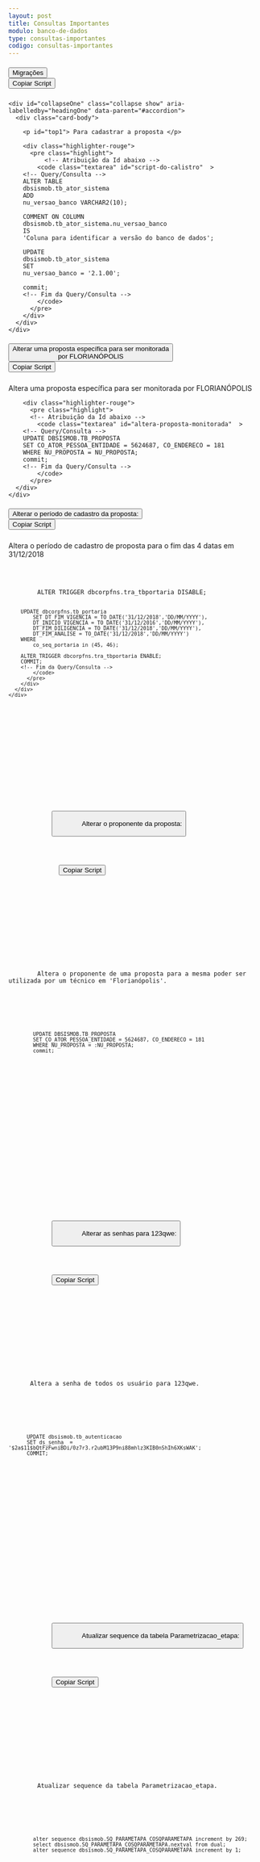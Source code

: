 ```yaml
---
layout: post
title: Consultas Importantes
modulo: banco-de-dados
type: consultas-importantes
codigo: consultas-importantes
---
```

<div id="accordion">
  <div class="card">
    <div class="card-header" id="headingOne">
      <h5 class="mb-0">
        <div class="row">
          <div class="col-md-8">
            <button class="btn btn-link" data-toggle="collapse" data-target="#collapseOne" aria-expanded="true" aria-controls="collapseOne">
              Migrações
            </button>
          </div>
          <div class="col-md-2">
            <input id="myButton1" type="button" class="copiar btn"  onclick="copiar('script-do-calistro', 'myButton1')" data-container="body" data-toggle="popover" data-placement="bottom" data-content="" title="Aviso" value="Copiar Script">
          </div>
        </div>
      </h5>
    </div>

    <div id="collapseOne" class="collapse show" aria-labelledby="headingOne" data-parent="#accordion">
      <div class="card-body">

        <p id="top1"> Para cadastrar a proposta </p>

        <div class="highlighter-rouge">
          <pre class="highlight">
              <!-- Atribuição da Id abaixo -->
            <code class="textarea" id="script-do-calistro"  >
        <!-- Query/Consulta -->
        ALTER TABLE
        dbsismob.tb_ator_sistema
        ADD
        nu_versao_banco VARCHAR2(10);

        COMMENT ON COLUMN
        dbsismob.tb_ator_sistema.nu_versao_banco
        IS
        'Coluna para identificar a versão do banco de dados';

        UPDATE
        dbsismob.tb_ator_sistema
        SET
        nu_versao_banco = '2.1.00';

        commit;
        <!-- Fim da Query/Consulta -->
            </code>
          </pre>
        </div>
      </div>
    </div>
  </div>
  <div class="card">
    <div class="card-header" id="headingTwo">
      <h5 class="mb-0">
        <div class="row">
          <div class="col-md-8">
            <button class="btn btn-link" data-toggle="collapse" data-target="#collapseTwo" aria-expanded="true" aria-controls="collapseTwo">
              Alterar uma proposta específica para ser monitorada<br> por FLORIANÓPOLIS
            </button>
          </div>
          <div class="col-md-2">
            <input id="myButton2" type="button" class="copiar btn"  onclick="copiar('altera-proposta-monitorada', 'myButton2')" data-container="body" data-toggle="popover" data-placement="bottom" data-content="" title="Aviso" value="Copiar Script">
          </div>
        </div>
      </h5>
    </div>
    <div id="collapseTwo" class="collapse" aria-labelledby="headingTwo" data-parent="#accordion">
      <div class="card-body">
        Altera uma proposta específica para ser monitorada por FLORIANÓPOLIS

        <div class="highlighter-rouge">
          <pre class="highlight">
          <!-- Atribuição da Id abaixo -->
            <code class="textarea" id="altera-proposta-monitorada"  >
        <!-- Query/Consulta -->
        UPDATE DBSISMOB.TB_PROPOSTA
        SET CO_ATOR_PESSOA_ENTIDADE = 5624687, CO_ENDERECO = 181
        WHERE NU_PROPOSTA = NU_PROPOSTA;
        commit;
        <!-- Fim da Query/Consulta -->
            </code>
          </pre>
      </div>
    </div>
  </div>
  <div class="card">
    <div class="card-header" id="headingThree">
      <h5 class="mb-0">
        <div class="row">
          <div class="col-md-8">
            <button class="btn btn-link" data-toggle="collapse" data-target="#collapseThree" aria-expanded="true" aria-controls="collapseThree">
            Alterar o período de cadastro da proposta:
            </button>
          </div>
          <div class="col-md-2">
              <input id="myButton3" type="button" class="copiar btn"  onclick="copiar('altera-periodo-proposta', 'myButton3')" data-container="body" data-toggle="popover" data-placement="bottom" data-content="" title="Aviso" value="Copiar Script">
          </div>
        </div>
      </h5>
    </div>
    <div id="collapseThree" class="collapse" aria-labelledby="headingThree" data-parent="#accordion">
      <div class="card-body">
        Altera o período de cadastro de proposta para o fim das 4 datas em 31/12/2018
        <div class="highlighter-rouge">
          <pre class="highlight">
          <!-- Atribuição da Id abaixo -->
            <code class="textarea" id="altera-periodo-proposta"  >
        <!-- Query/Consulta -->
        ALTER TRIGGER dbcorpfns.tra_tbportaria DISABLE;

        UPDATE dbcorpfns.tb_portaria
            SET DT_FIM_VIGENCIA = TO_DATE('31/12/2018','DD/MM/YYYY'),
            DT_INICIO_VIGENCIA = TO_DATE('31/12/2016','DD/MM/YYYY'),
            DT_FIM_DILIGENCIA = TO_DATE('31/12/2018','DD/MM/YYYY'),
            DT_FIM_ANALISE = TO_DATE('31/12/2018','DD/MM/YYYY')
        WHERE
            co_seq_portaria in (45, 46);

        ALTER TRIGGER dbcorpfns.tra_tbportaria ENABLE;
        COMMIT;
        <!-- Fim da Query/Consulta -->
            </code>
          </pre>
        </div>
      </div>
    </div>
  </div>
  <div class="card">
    <div class="card-header" id="headingFour">
      <h5 class="mb-0">
        <div class="row">
          <div class="col-md-8">
            <button class="btn btn-link" data-toggle="collapse" data-target="#collapseFour" aria-expanded="true" aria-controls="collapseFour">
              Alterar o proponente da proposta:
            </button>
          </div>
          <div class="col-md-2">
              <input id="myButton4" type="button" class="copiar btn"  onclick="copiar('altera-proponente', 'myButton4')" data-container="body" data-toggle="popover" data-placement="bottom" data-content="" title="Aviso" value="Copiar Script">
          </div>
        </div>
      </h5>
    </div>
    <div id="collapseFour" class="collapse" aria-labelledby="headingFour" data-parent="#accordion">
      <div class="card-body">
        Altera o proponente de uma proposta para a mesma poder ser utilizada por um técnico em 'Florianópolis'.
        <div class="highlighter-rouge">
          <pre class="highlight">
          <!-- Atribuição da Id abaixo -->
            <code class="textarea" id="altera-proponente"  >
        <!-- Query/Consulta -->
        UPDATE DBSISMOB.TB_PROPOSTA
        SET CO_ATOR_PESSOA_ENTIDADE = 5624687, CO_ENDERECO = 181
        WHERE NU_PROPOSTA = :NU_PROPOSTA;
        commit;
        <!-- Fim da Query/Consulta -->
            </code>
          </pre>
        </div>
      </div>
    </div>
  </div>
  <div class="card">
    <div class="card-header" id="headingFive">
      <h5 class="mb-0">
        <div class="row">
          <div class="col-md-8">
            <button class="btn btn-link" data-toggle="collapse" data-target="#collapseFive" aria-expanded="true" aria-controls="collapseFive">
              Alterar as senhas para 123qwe:
            </button>
          </div>
          <div class="col-md-2">
            <input id="myButton5" type="button" class="copiar btn"  onclick="copiar('altera-senhas', 'myButton5')" data-container="body" data-toggle="popover" data-placement="bottom" data-content="" title="Aviso" value="Copiar Script">
          </div>
        </div>
      </h5>
    </div>
    <div id="collapseFive" class="collapse" aria-labelledby="headingFive" data-parent="#accordion">
      <div class="card-body">
      Altera a senha de todos os usuário para 123qwe.
        <div class="highlighter-rouge">
          <pre class="highlight">
        <!-- Atribuição da Id abaixo -->
            <code class="textarea" id="altera-senhas"  >
      <!-- Query/Consulta -->
      UPDATE dbsismob.tb_autenticacao
      SET ds_senha  = '$2a$11$bQtFzFwniBDi/0z7r3.r2ubM13P9ni88mhlz3KIB0nShIh6XKsWAK';
      COMMIT;
      <!-- Fim da Query/Consulta -->
            </code>
          </pre>
        </div>
      </div>
    </div>
  </div>
  <div class="card">
    <div class="card-header" id="headingSix">
      <h5 class="mb-0">
        <div class="row">
          <div class="col-md-8">
            <button class="btn btn-link" data-toggle="collapse" data-target="#collapseSix" aria-expanded="true" aria-controls="collapseSix">
              Atualizar sequence da tabela Parametrizacao_etapa:
            </button>
          </div>
          <div class="col-md-2">
            <input id="myButton6" type="button" class="copiar btn"  onclick="copiar('altera-sequence', 'myButton6')" data-container="body" data-toggle="popover" data-placement="bottom" data-content="" title="Aviso" value="Copiar Script">
          </div>
        </div>
      </h5>
    </div>
    <div id="collapseSix" class="collapse" aria-labelledby="headingSix" data-parent="#accordion">
      <div class="card-body">
        Atualizar sequence da tabela Parametrizacao_etapa.
        <div class="highlighter-rouge">
          <pre class="highlight">
          <!-- Atribuição da Id abaixo -->
            <code class="textarea" id="altera-sequence"  >
        <!-- Query/Consulta -->
        alter sequence dbsismob.SQ_PARAMETAPA_COSQPARAMETAPA increment by 269;
        select dbsismob.SQ_PARAMETAPA_COSQPARAMETAPA.nextval from dual;
        alter sequence dbsismob.SQ_PARAMETAPA_COSQPARAMETAPA increment by 1;
        <!-- Fim da Query/Consulta -->
            </code>
          </pre>
        </div>
      </div>
    </div>
  </div>
  <div class="card">
    <div class="card-header" id="headingSeven">
      <h5 class="mb-0">
        <div class="row">
          <div class="col-md-8">
            <button class="btn btn-link" data-toggle="collapse" data-target="#collapseSeven" aria-expanded="true" aria-controls="collapseSeven">
              Buscar algum CNES para inserir na <br>etapa de funcionamento:
            </button>
          </div>
          <div class="col-md-2">
            <input id="myButton7" type="button" class="copiar btn"  onclick="copiar('busca-cnes', 'myButton7')" data-container="body" data-toggle="popover" data-placement="bottom" data-content="" title="Aviso" value="Copiar Script">
          </div>
        </div>
      </h5>
    </div>
    <div id="collapseSeven" class="collapse" aria-labelledby="headingSeven" data-parent="#accordion">
      <div class="card-body">
        Busca todos os CNES de um município específico, não levando em consideração o 'Tipo de Obra'.
        <div class="highlighter-rouge">
          <pre class="highlight">
          <!-- Atribuição da Id abaixo -->
            <code class="textarea"  id="busca-cnes"  >
        <!-- Query/Consulta -->
        select CO_CNES, NO_BAIRRO from DBCNESRJ.TB_ESTABELECIMENTO where CO_MUNICIPIO_GESTOR = Código do Município;
        <!-- Fim da Query/Consulta -->
            </code>
          </pre>
        </div>
      </div>
    </div>
  </div>
  <div class="card">
    <div class="card-header" id="headingEight">
      <h5 class="mb-0">
        <div class="row">
          <div class="col-md-8">
            <button class="btn btn-link" data-toggle="collapse" data-target="#collapseEight" aria-expanded="true" aria-controls="collapseEight">
              Buscar CNPJ de uma FMS/FES específica:
            </button>
          </div>
          <div class="col-md-2">
            <input id="myButton8" type="button" class="copiar btn"  onclick="copiar('busca-cnpj', 'myButton8')" data-container="body" data-toggle="popover" data-placement="bottom" data-content="" title="Aviso" value="Copiar Script">
          </div>
        </div>
      </h5>
    </div>
    <div id="collapseEight" class="collapse" aria-labelledby="headingEight" data-parent="#accordion">
      <div class="card-body">
        Busca o CNPJ de uma entidade através do nome do município/estado que a representa.

        <div class="highlighter-rouge">
          <pre class="highlight">
          <!-- Atribuição da Id abaixo -->
            <code class="textarea"  id="busca-cnpj"  >
        <!-- Query/Consulta -->
        SELECT NO_PADRONIZADO, NU_CNPJ
        FROM DBSISMOB.TB_ATOR_PESSOA_ENTIDADE
        WHERE NO_PADRONIZADO LIKE '%NOME_CIDADE_EM_CAPS%';
        <!-- Fim da Query/Consulta -->
            </code>
          </pre>
        </div>
      </div>
    </div>
  </div>
  <div class="card">
    <div class="card-header" id="headingNine">
      <h5 class="mb-0">
        <div class="row">
          <div class="col-md-8">
            <button class="btn btn-link" data-toggle="collapse" data-target="#collapseNine" aria-expanded="true" aria-controls="collapseNine">
              Buscar o IBGE de um município específico:
            </button>
          </div>
          <div class="col-md-2">
            <input id="myButton9" type="button" class="copiar btn"  onclick="copiar('busca-ibge', 'myButton9')" data-container="body" data-toggle="popover" data-placement="bottom" data-content="" title="Aviso" value="Copiar Script">
          </div>
        </div>
      </h5>
    </div>
    <div id="collapseNine" class="collapse" aria-labelledby="headingNine" data-parent="#accordion">
      <div class="card-body">
        Busca o código IBGE do município.

        <div class="highlighter-rouge">
          <pre class="highlight">
          <!-- Atribuição da Id abaixo -->
            <code class="textarea"    id="busca-ibge" >
        <!-- Query/Consulta -->
        SELECT CO_MUNICIPIO_IBGE FROM DBSISMOB.TB_ATOR_PESSOA_ENTIDADE
        WHERE NO_PADRONIZADO LIKE %NOME_CIDADE_EM_CAPS%';
        <!-- Fim da Query/Consulta -->
            </code>
          </pre>
        </div>
      </div>
    </div>
  </div>
  <div class="card">
    <div class="card-header" id="headingTen">
      <h5 class="mb-0">
        <div class="row">
          <div class="col-md-8">
            <button class="btn btn-link" data-toggle="collapse" data-target="#collapseTen" aria-expanded="true" aria-controls="collapseTen">
              Buscar todos os perfis que estão expirados:
            </button>
          </div>
          <div class="col-md-2">
            <input id="myButton10" type="button" class="copiar btn"  onclick="copiar('busca-perfis-expirados', 'myButton10')" data-container="body" data-toggle="popover" data-placement="bottom" data-content="" title="Aviso" value="Copiar Script">
          </div>
        </div>
      </h5>
    </div>
    <div id="collapseTen" class="collapse" aria-labelledby="headingTen" data-parent="#accordion">
      <div class="card-body">
        Busca todos os perfis que estão com o período de utilização expirados.

        <div class="highlighter-rouge">
          <pre class="highlight">
          <!-- Atribuição da Id abaixo -->
            <code class="textarea"   id="busca-perfis-expirados"  >
        <!-- Query/Consulta -->
        SELECT dadoPessoal.NU_CPF, atorPapel.DT_FIM, entidade.NU_CNPJ
        FROM DBSISMOB.TB_ATOR_PAPEL atorPapel

        INNER JOIN DBSISMOB.TB_ATOR_PESSOA_ENTIDADE entidade
        ON entidade.CO_ATOR = atorPapel.CO_ATOR_PESSOA_ENTIDADE

        INNER JOIN DBSISMOB.TB_ATOR_PESSOA_FISICA pessoaFisica
        ON pessoaFisica.CO_ATOR = atorPapel.CO_ATOR

        INNER JOIN DBSISMOB.TB_ATOR_DADO_PESSOAL dadoPessoal
        ON dadoPessoal.CO_SEQ_ATOR_DADO_PESSOAL = pessoaFisica.CO_ATOR_DADO_PESSOAL

        WHERE atorPapel.DT_FIM < DATA_DE_HOJE (DD/MM/AAAA)’';
        <!-- Fim da Query/Consulta -->
            </code>
          </pre>
        </div>
      </div>
    </div>
  </div>
  <div class="card">
    <div class="card-header" id="headingEleven">
      <h5 class="mb-0">
        <div class="row">
          <div class="col-md-8">
            <button class="btn btn-link" data-toggle="collapse" data-target="#collapseEleven" aria-expanded="true" aria-controls="collapseEleven">
              Criar programas e emendas para um município específico:
            </button>
          </div>
          <div class="col-md-2">
            <input id="myButton11" type="button" class="copiar btn"  onclick="copiar('criar-programas-emendas', 'myButton11')" data-container="body" data-toggle="popover" data-placement="bottom" data-content="" title="Aviso" value="Copiar Script">
          </div>
        </div>
      </h5>
    </div>
    <div id="collapseEleven" class="collapse" aria-labelledby="headingEleven" data-parent="#accordion">
      <div class="card-body">
        Cria 5 programas e 5 programas com 5 emendas cada no FMS de Florianópolis.

        Caso queira adicionar emendas para outros municipios é necessario trocar apenas os valores de  <code>CNPJ_FUNCDO_FLORIPA</code>
        e o <code>CO_MUNICIPIO_IBGE_FLORIPA</code> que podem ser encontrados na tabela <code>TB_PESSOA_ENTIDADE</code>

        <div class="highlighter-rouge">
          <pre class="highlight">
          <!-- Atribuição da Id abaixo -->
            <code class="textarea" id="criar-programas-emendas"  >
        <!-- Query/Consulta -->
        ALTER TRIGGER DBCORPFNS.TRA_RLPRGESTOBJETOESFERA DISABLE;
        INSERT INTO DBCORPFNS.RL_PROGRAMA_ACAO (CO_PROGRAMA, CO_ACAO, NU_ANO_EXERCICIO) VALUES ('UFSC', 'UFSC', '2018');
        DECLARE
        CNPJ_FUNCDO_FLORIPA VARCHAR2(14) := '08935681000191';
        CO_MUNICIPIO_IBGE_FLORIPA VARCHAR2(6) := '420540';
        CO_SEQ_ACAO_ID VARCHAR(4) := 'UFSC';
        ANO VARCHAR(4) := '2018';
        QUANTIDADE_OBJETOS_PROGRAMA NUMBER(2):= 5;
        QUANTIDADE_OBJETOS_EMENDA NUMBER(2):= 5;
        QUANTIDADE_EMENDAS NUMBER(2):= 5;
        VALOR NUMBER(10) := 1234567890;
        VALOR_EMENDA NUMBER(10) := VALOR / QUANTIDADE_EMENDAS;
        ID_PARLAMENTAR VARCHAR(4):= '5265';
        BEGIN

        FOR TIPO_PROPOSTA IN (SELECT * FROM DBPROPOSTAFNS.TB_TIPO_PROPOSTA) LOOP
        FOR I IN 1..QUANTIDADE_OBJETOS_PROGRAMA LOOP

        INSERT INTO DBCORPFNS.VW_ESFERA_TIPO_ENT_ATIVO_PES (CO_SEQ_ESFERA_TIPO_ENT_PESSOA,NU_CPF_CNPJ_PESSOA,CO_TIPO_ENTIDADE)
        (SELECT MAX(CO_SEQ_ESFERA_TIPO_ENT_PESSOA) + 1,CNPJ_FUNCDO_FLORIPA,'13' FROM DBCORPFNS.VW_ESFERA_TIPO_ENT_ATIVO_PES);

        INSERT INTO DBPROPOSTAFNS.TB_OBJETO (CO_SEQ_OBJETO, DS_OBJETO, CO_GND, NU_ANO_EXERCICIO, ST_ATIVO)
          (SELECT MAX(CO_SEQ_OBJETO) + 1, 'TESTE INTERNO - BRIDGE' || (MAX(CO_SEQ_OBJETO) + 1), '4', ANO, 'S' FROM DBPROPOSTAFNS.TB_OBJETO);

        DECLARE LAST_VALUE_OBJ NUMBER;
        BEGIN
        SELECT MAX(CO_SEQ_OBJETO) INTO LAST_VALUE_OBJ FROM DBPROPOSTAFNS.TB_OBJETO;

        INSERT INTO DBPROPOSTAFNS.RL_TIPOPROPOSTA_OBJETO (CO_SEQ_TIPOPROPOSTA_OBJETO,CO_TIPO_PROPOSTA,CO_TIPO_RECURSO,CO_OBJETO,CO_ACAO)
        (SELECT MAX(CO_SEQ_TIPOPROPOSTA_OBJETO) + 1, TIPO_PROPOSTA.CO_TIPO_PROPOSTA,'2',LAST_VALUE_OBJ,CO_SEQ_ACAO_ID FROM DBPROPOSTAFNS.RL_TIPOPROPOSTA_OBJETO);

        DECLARE LAST_VALUE_TIPO_PROPOSTA_OBJ NUMBER;
        BEGIN
        SELECT MAX(CO_SEQ_TIPOPROPOSTA_OBJETO) INTO LAST_VALUE_TIPO_PROPOSTA_OBJ FROM DBPROPOSTAFNS.RL_TIPOPROPOSTA_OBJETO;

        INSERT INTO DBCORPFNS.RL_PRGEST_OBJETO_ESFERA (CO_SEQ_PRGEST_OBJETO_ESFERA,CO_PROGRAMA_ESTRATEGICO,CO_TIPOPROPOSTA_OBJETO,CO_ESFERA_ADMINISTRATIVA)
          (SELECT MAX(CO_SEQ_PRGEST_OBJETO_ESFERA) + 1, '245',LAST_VALUE_TIPO_PROPOSTA_OBJ,'02' FROM DBCORPFNS.RL_PRGEST_OBJETO_ESFERA);

        DECLARE LAST_VALUE_OBJ_ESFERA NUMBER;
        BEGIN
        SELECT MAX(CO_SEQ_PRGEST_OBJETO_ESFERA) INTO LAST_VALUE_OBJ_ESFERA FROM DBCORPFNS.RL_PRGEST_OBJETO_ESFERA;

        INSERT INTO DBPROPOSTAFNS.RL_PRGESTOBJESF_TIPOENTIDADE (CO_PRGEST_OBJETO_ESFERA,CO_TIPO_ENTIDADE)
        VALUES (LAST_VALUE_OBJ_ESFERA,'13');

        INSERT INTO DBPROPOSTAFNS.TB_INDICACAO_OBJETO (CO_SEQ_INDIC_OBJETO, VL_OBJETO, DS_OBSERVACAO, NU_CPF_CNPJ_PESSOA, DS_USUARIO, DS_IP_USUARIO, CO_PRGEST_OBJETO_ESFERA)
          (SELECT MAX(CO_SEQ_INDIC_OBJETO) + 1, VALOR, 'INDICAÇÃO OBJETO - TESTE INTERNO BRIDGE', CNPJ_FUNCDO_FLORIPA, 'TESTE BRIDGE', '127.0.0.1', LAST_VALUE_OBJ_ESFERA FROM DBPROPOSTAFNS.TB_INDICACAO_OBJETO);

        DECLARE LAST_VALUE_INDIC_OBJ NUMBER;
        BEGIN
        SELECT MAX(CO_SEQ_INDIC_OBJETO) INTO LAST_VALUE_INDIC_OBJ FROM DBPROPOSTAFNS.TB_INDICACAO_OBJETO;

        INSERT INTO DBPROPOSTACONVENIO.RL_INDOBJ_PROJETO (CO_SEQ_INDOBJ_EMENDA_PROJETO, CO_INDIC_OBJETO, CO_EMENDA, CO_PROCESSO, VL_INDICADO, DS_USUARIO, DS_IP_USUARIO, ST_LIMITE_SRI)
          (SELECT MAX(CO_SEQ_INDOBJ_EMENDA_PROJETO) + 1, LAST_VALUE_INDIC_OBJ, NULL, NULL, VALOR, 'TESTE SISMOB - BRIDGE', '127.0.0.1', 'N' FROM DBPROPOSTACONVENIO.RL_INDOBJ_PROJETO);

        END;
        END;
        END;
        END;
        END LOOP;

        FOR J IN 1..QUANTIDADE_OBJETOS_EMENDA LOOP

        INSERT INTO DBCORPFNS.VW_ESFERA_TIPO_ENT_ATIVO_PES (CO_SEQ_ESFERA_TIPO_ENT_PESSOA,NU_CPF_CNPJ_PESSOA,CO_TIPO_ENTIDADE)
        (SELECT MAX(CO_SEQ_ESFERA_TIPO_ENT_PESSOA) + 1,CNPJ_FUNCDO_FLORIPA,'13' FROM DBCORPFNS.VW_ESFERA_TIPO_ENT_ATIVO_PES);

        INSERT INTO DBPROPOSTAFNS.TB_OBJETO (CO_SEQ_OBJETO, DS_OBJETO, CO_GND, NU_ANO_EXERCICIO, ST_ATIVO)
          (SELECT MAX(CO_SEQ_OBJETO) + 1, 'TESTE INTERNO - BRIDGE - CO_SEQ_OBJETO = ' || (MAX(CO_SEQ_OBJETO) + 1), '4', ANO, 'S' FROM DBPROPOSTAFNS.TB_OBJETO);

        DECLARE LAST_VALUE_OBJ2 NUMBER;
        BEGIN
        SELECT MAX(CO_SEQ_OBJETO) INTO LAST_VALUE_OBJ2 FROM DBPROPOSTAFNS.TB_OBJETO;

        INSERT INTO DBPROPOSTAFNS.RL_TIPOPROPOSTA_OBJETO (CO_SEQ_TIPOPROPOSTA_OBJETO,CO_TIPO_PROPOSTA,CO_TIPO_RECURSO,CO_OBJETO,CO_ACAO)
        (SELECT MAX(CO_SEQ_TIPOPROPOSTA_OBJETO) + 1,TIPO_PROPOSTA.CO_TIPO_PROPOSTA,'2',LAST_VALUE_OBJ2,'UFSC' FROM DBPROPOSTAFNS.RL_TIPOPROPOSTA_OBJETO);

        DECLARE LAST_VALUE_TIPO_PROPOSTA_OBJ2 NUMBER;
        BEGIN
        SELECT MAX(CO_SEQ_TIPOPROPOSTA_OBJETO) INTO LAST_VALUE_TIPO_PROPOSTA_OBJ2 FROM DBPROPOSTAFNS.RL_TIPOPROPOSTA_OBJETO;

        INSERT INTO DBCORPFNS.RL_PRGEST_OBJETO_ESFERA (CO_SEQ_PRGEST_OBJETO_ESFERA,CO_PROGRAMA_ESTRATEGICO,CO_TIPOPROPOSTA_OBJETO,CO_ESFERA_ADMINISTRATIVA)
          (SELECT MAX(CO_SEQ_PRGEST_OBJETO_ESFERA) + 1, '245',LAST_VALUE_TIPO_PROPOSTA_OBJ2,'02' FROM DBCORPFNS.RL_PRGEST_OBJETO_ESFERA);

        DECLARE LAST_VALUE_OBJ_ESFERA2 NUMBER;
        BEGIN
        SELECT MAX(CO_SEQ_PRGEST_OBJETO_ESFERA) INTO LAST_VALUE_OBJ_ESFERA2 FROM DBCORPFNS.RL_PRGEST_OBJETO_ESFERA;

        INSERT INTO DBPROPOSTAFNS.RL_PRGESTOBJESF_TIPOENTIDADE (CO_PRGEST_OBJETO_ESFERA,CO_TIPO_ENTIDADE)
        VALUES (LAST_VALUE_OBJ_ESFERA2,'13');

        INSERT INTO DBPROPOSTAFNS.TB_INDICACAO_OBJETO (CO_SEQ_INDIC_OBJETO, VL_OBJETO, DS_OBSERVACAO, NU_CPF_CNPJ_PESSOA, DS_USUARIO, DS_IP_USUARIO, CO_PRGEST_OBJETO_ESFERA)
          (SELECT MAX(CO_SEQ_INDIC_OBJETO) + 1, VALOR, 'INDICAÇÃO OBJETO - TESTE INTERNO BRIDGE', CNPJ_FUNCDO_FLORIPA, 'TESTE BRIDGE', '127.0.0.1', LAST_VALUE_OBJ_ESFERA2 FROM DBPROPOSTAFNS.TB_INDICACAO_OBJETO);

        DECLARE LAST_VALUE_INDIC_OBJ2 NUMBER;
        BEGIN
        SELECT MAX(CO_SEQ_INDIC_OBJETO) INTO LAST_VALUE_INDIC_OBJ2 FROM DBPROPOSTAFNS.TB_INDICACAO_OBJETO;

        INSERT INTO DBCORPFNS.TB_FUNCIONAL (CO_PTRES,NU_ANO_EXERCICIO,CO_ACAO,CO_PROGRAMA,CO_FUNCIONAL)
        (SELECT MAX(CO_PTRES) + 1,ANO,CO_SEQ_ACAO_ID,'0000','10301121485812104' FROM DBCORPFNS.TB_FUNCIONAL);

        DECLARE LAST_VALUE_FUNCIONAL NUMBER;
        BEGIN
        SELECT MAX(CO_PTRES) INTO LAST_VALUE_FUNCIONAL FROM DBCORPFNS.TB_FUNCIONAL;

        FOR K IN 1..QUANTIDADE_EMENDAS LOOP

        INSERT INTO DBPROPOSTAFNS.TB_EMENDA (CO_SEQ_EMENDA, NU_EMENDA, NU_FONTE, NU_ANO_EXERCICIO, DS_TITULO, CO_PTRES, CO_GND, CO_MODALIDADE, CO_PARLAMENTAR, CO_MUNICIPIO_IBGE, VL_EMENDA, ST_BLOQUEADA, VL_SALDO_EMENDA, CO_OBJETO)
          (SELECT MAX(CO_SEQ_EMENDA) + 1, '012345' || K, '0123', ANO, 'EMENDA DE TESTE - BRIDGE', LAST_VALUE_FUNCIONAL, '3', '40', ID_PARLAMENTAR, CO_MUNICIPIO_IBGE_FLORIPA, VALOR, 'N', VALOR, LAST_VALUE_OBJ2 FROM DBPROPOSTAFNS.TB_EMENDA);

        DECLARE LAST_VALUE_EMENDA2 NUMBER;
        BEGIN
        SELECT MAX(CO_SEQ_EMENDA) INTO LAST_VALUE_EMENDA2 FROM DBPROPOSTAFNS.TB_EMENDA;

        INSERT INTO DBPROPOSTACONVENIO.RL_INDOBJ_PROJETO (CO_SEQ_INDOBJ_EMENDA_PROJETO, CO_INDIC_OBJETO, CO_EMENDA, VL_INDICADO, DS_USUARIO, DS_IP_USUARIO, ST_LIMITE_SRI)
          (SELECT MAX(CO_SEQ_INDOBJ_EMENDA_PROJETO) + 1, LAST_VALUE_INDIC_OBJ2, LAST_VALUE_EMENDA2, VALOR_EMENDA, 'TESTE SISMOB - BRIDGE', '127.0.0.1', 'N' FROM DBPROPOSTACONVENIO.RL_INDOBJ_PROJETO);

        END;
        END LOOP;
        END;
        END;
        END;
        END;
        END;
        END LOOP;
        END LOOP;
        END;
        <!-- Fim da Query/Consulta -->
            </code>
          </pre>
        </div>
      </div>
    </div>
  </div>
  <div class="card">
    <div class="card-header" id="headingTwelve">
      <h5 class="mb-0">
        <div class="row">
          <div class="col-md-8">
            <button class="btn btn-link" data-toggle="collapse" data-target="#collapseTwelve" aria-expanded="true" aria-controls="collapseTwelve">
              Criar solicitação de etapa:
            </button>
          </div>
          <div class="col-md-2">
            <input id="myButton12" type="button" class="copiar btn"  onclick="copiar('criar-solicitacao-etapa', 'myButton12')" data-container="body" data-toggle="popover" data-placement="bottom" data-content="" title="Aviso" value="Copiar Script">
          </div>
        </div>
      </h5>
    </div>
    <div id="collapseTwelve" class="collapse" aria-labelledby="headingTwelve" data-parent="#accordion">
      <div class="card-body">
        Cria uma solicitação de etapa anterior a etapa de uma proposta específica.

        <div class="highlighter-rouge">
          <pre class="highlight">
          <!-- Atribuição da Id abaixo -->
            <code class="textarea"  id="criar-solicitacao-etapa"  >
        <!-- Query/Consulta -->
        :XXXX;
        define var_co_proposta = &XXXX;

        UPDATE DBSISMOB.TB_TRAMITE
        SET ST_ABERTO   = 'N', st_ultimo='N'
        WHERE CO_PROPOSTA =
        &var_co_proposta
        AND CO_TIPO_TRAMITE in (2,10);

        UPDATE DBSISMOB.TB_SOLICITACAO_PARCELA
        SET ST_ULTIMO   ='N'
        WHERE CO_PROPOSTA =
        &var_co_proposta;

        INSERT
        INTO DBSISMOB.TB_SOLICITACAO_PARCELA
        (CO_SEQ_SOLICITACAO_PARCELA, CO_PARCELA,ST_REGISTRO_ATIVO, CO_ETAPA_PROPOSTA,ST_ULTIMO, CO_PROPOSTA,CO_SITUACAO_SOLICITACAO)
        VALUES
        (
          DBSISMOB.SQ_SOLPARCELA_COSEQSOLPARCELA.NEXTVAL,
          1,
          'S',
          1,
          'S',
          &var_co_proposta,
          1
        );

        INSERT
        INTO DBSISMOB.TB_TRAMITE
        (
          CO_SEQ_TRAMITE,
          CO_ATOR_PAPEL,
          DT_TRAMITE,
          ST_REGISTRO_ATIVO,
          CO_TIPO_TRAMITE,
          ST_ABERTO,
          CO_SOLICITACAO_PARCELA,
          TP_SERIALIZADOR,
          NU_UNICO,
          ST_ULTIMO,
          DS_TRAMITE,
          CO_PROPOSTA
        )
        VALUES
        (
          DBSISMOB.SQ_TRAMITE_COSEQTRAMITE.NEXTVAL,
          2,
          CURRENT_TIMESTAMP,
          'S',
          10,
          'S',
          DBSISMOB.SQ_SOLPARCELA_COSEQSOLPARCELA.CURRVAL,
          0,
          SYS_GUID(),
          'S',
          'Obra concluída e solicitada superação da etapa de ação preparatória da obra, dados importados do SISMOB 1.0, desativado em 07/03/2017',
          &var_co_proposta
        );
        <!-- Fim da Query/Consulta -->
            </code>
          </pre>
        </div>
      </div>
    </div>
  </div>
  <div class="card">
    <div class="card-header" id="headingThirteen">
      <h5 class="mb-0">
        <div class="row">
          <div class="col-md-8">
            <button class="btn btn-link" data-toggle="collapse" data-target="#collapseThirteen" aria-expanded="true" aria-controls="collapseThirteen">
              Inserir as diligências e alteração de endereço:
            </button>
          </div>
          <div class="col-md-2">
            <input id="myButton13" type="button" class="copiar btn"  onclick="copiar('inserir-diligencias-endereco', 'myButton13')" data-container="body" data-toggle="popover" data-placement="bottom" data-content="" title="Aviso" value="Copiar Script">
          </div>
        </div>
      </h5>
    </div>
    <div id="collapseThirteen" class="collapse" aria-labelledby="headingThirteen" data-parent="#accordion">
      <div class="card-body">
        Inclui as diligências para uma 'Solicitação de alteração de endereço'.

        <div class="highlighter-rouge">
          <pre class="highlight">
          <!-- Atribuição da Id abaixo -->
            <code class="textarea" id="inserir-diligencias-endereco"  >
        <!-- Query/Consulta -->
        INSERT INTO DBSISMOB.tb_diligencia (co_seq_diligencia, co_tipo_diligencia, co_parcela, tp_solicitacao_tramite, co_parametrizacao, st_registro_ativo, co_tipo_tramite, co_etapa_proposta) WITH diligencia AS (
            SELECT MAX(co_seq_diligencia) + 1 AS co FROM tb_diligencia) SELECT diligencia.co, 20200025, NULL, 1, 1,'S', NULL, 1 FROM diligencia;

        INSERT INTO tb_diligencia (co_seq_diligencia, co_tipo_diligencia, co_parcela, tp_solicitacao_tramite, co_parametrizacao, st_registro_ativo, co_tipo_tramite, co_etapa_proposta) WITH diligencia AS (
            SELECT MAX(co_seq_diligencia) + 1 AS co FROM tb_diligencia) SELECT diligencia.co, 849999, NULL, 1, 1,'S', NULL, 1 FROM diligencia;

        INSERT INTO tb_diligencia (co_seq_diligencia, co_tipo_diligencia, co_parcela, tp_solicitacao_tramite, co_parametrizacao, st_registro_ativo, co_tipo_tramite, co_etapa_proposta) WITH diligencia AS (
            SELECT MAX(co_seq_diligencia) + 1 AS co FROM tb_diligencia) SELECT diligencia.co, 369999, NULL, 1, 1, 'S', NULL, 1 FROM diligencia;

        COMMIT;
        <!-- Fim da Query/Consulta -->
            </code>
          </pre>
        </div>
      </div>
    </div>
  </div>
  <div class="card">
    <div class="card-header" id="headingFourteen">
      <h5 class="mb-0">
        <div class="row">
          <div class="col-md-8">
            <button class="btn btn-link" data-toggle="collapse" data-target="#collapseFourteen" aria-expanded="true" aria-controls="collapseFourteen">
              Migração para ser executado no novo dump:
            </button>
          </div>
          <div class="col-md-2">
            <input id="myButton14" type="button" class="copiar btn"  onclick="copiar('migracao-novo-dump', 'myButton14')" data-container="body" data-toggle="popover" data-placement="bottom" data-content="" title="Aviso" value="Copiar Script">
          </div>
        </div>
      </h5>
    </div>
    <div id="collapseFourteen" class="collapse" aria-labelledby="headingFourteen" data-parent="#accordion">
      <div class="card-body">
        Migração que precisa ser executada no novo dump. Necessário executar antes de subir o servidor.

        <div class="highlighter-rouge">
          <pre class="highlight">
          <!-- Atribuição da Id abaixo -->
            <code class="textarea"     id="migracao-novo-dump"  >
        <!-- Query/Consulta -->
        ALTER TABLE DBSISMOB.TB_PARECER_BLOQUEIO RENAME TO TB_BLOQUEIO;
        ALTER TABLE DBSISMOB.TB_BLOQUEIO DROP CONSTRAINT PK_PARECERBLOQUEIO;
        ALTER TABLE DBSISMOB.TB_BLOQUEIO DROP COLUMN CO_TRAMITE CASCADE CONSTRAINTS;
        ALTER TABLE DBSISMOB.TB_BLOQUEIO ADD (NU_REGISTRO NUMBER(12) NOT NULL);
        COMMENT ON COLUMN DBSISMOB.TB_BLOQUEIO.NU_REGISTRO IS 'Número do registro a ser bloqueado.';
        ALTER TABLE DBSISMOB.TB_BLOQUEIO MODIFY (CO_OPERACAO NOT NULL);
        ALTER TABLE DBSISMOB.TB_BLOQUEIO ADD CONSTRAINT PK_BLOQUEIO PRIMARY KEY (NU_REGISTRO,CO_OPERACAO) ENABLE;

        DELETE FROM DBSISMOB.TB_TIPO_OPERACAO;
        INSERT INTO DBSISMOB.TB_TIPO_OPERACAO (CO_SEQ_TIPO_OPERACAO, DS_TIPO_OPERACAO) VALUES ('1', 'Proposta');
        INSERT INTO DBSISMOB.TB_TIPO_OPERACAO (CO_SEQ_TIPO_OPERACAO, DS_TIPO_OPERACAO) VALUES ('2', 'Usuário');
        INSERT INTO DBSISMOB.TB_TIPO_OPERACAO (CO_SEQ_TIPO_OPERACAO, DS_TIPO_OPERACAO) VALUES ('3', 'Solicitação de acesso');
        <!-- Fim da Query/Consulta -->
            </code>
          </pre>
        </div>
      </div>
    </div>
  </div>
  <div class="card" style="display:none;">
    <div class="card-header" id="headingFifteen">
      <h5 class="mb-0">
        <div class="col-md-8">
          <button class="btn btn-link" data-toggle="collapse" data-target="#collapseFifteen" aria-expanded="true" aria-controls="collapseFifteen">

          </button>
        </div>
        <div class="col-md-2">

        </div>
      </h5>
    </div>
    <div id="collapseFifteen" class="collapse" aria-labelledby="headingFifteen" data-parent="#accordion">
      <div class="card-body">
        Anim pariatur cliche reprehenderit, enim eiusmod high life accusamus terry richardson ad squid. 3 wolf moon officia aute, non cupidatat skateboard dolor brunch. Food truck quinoa nesciunt laborum eiusmod. Brunch 3 wolf moon tempor, sunt aliqua put a bird on it squid single-origin coffee nulla assumenda shoreditch et. Nihil anim keffiyeh helvetica, craft beer labore wes anderson cred nesciunt sapiente ea proident. Ad vegan excepteur butcher vice lomo. Leggings occaecat craft beer farm-to-table, raw denim aesthetic synth nesciunt you probably haven't heard of them accusamus labore sustainable VHS.
      </div>
    </div>
  </div>
  <div class="card">
    <div class="card-header" id="headingSixteen">
      <h5 class="mb-0">
        <div class="row">
          <div class="col-md-8">
            <button class="btn btn-link" data-toggle="collapse" data-target="#collapseSixteen" aria-expanded="true" aria-controls="collapseSixteen">
              Popular base de solicitações:
            </button>
          </div>
          <div class="col-md-2">
            <input id="myButton14" type="button" class="copiar btn"  onclick="copiar('solicitacoes-na-base', 'myButton14')" data-container="body" data-toggle="popover" data-placement="bottom" data-content="" title="Aviso" value="Copiar Script">
          </div>
        </div>
      </h5>
    </div>
    <div id="collapseSixteen" class="collapse" aria-labelledby="headingSixteen" data-parent="#accordion">
      <div class="card-body">
        Apaga todas as solicitações atuais (etapa, prorrogação de prazo, etc) e cria 3 solicitações em cada situação possível para cada tipo de situação (útil para testar os filtros das listagens).

        <div class="highlighter-rouge">
          <pre class="highlight">
          <!-- Atribuição da Id abaixo -->
            <code class="textarea" id="solicitacoes-na-base"  >
        <!-- Query/Consulta -->
        ----------------------------------- DESATIVANDO TODAS AS SOLICITAÇÕES  -----------------------------------
        UPDATE TB_SOLICITACAO_PARCELA
        SET ST_REGISTRO_ATIVO = 'N', ST_ULTIMO = 'N';
        DELETE FROM DBSISMOB.TB_SOLICITACAO_PRORROGACAO
        WHERE CO_SEQ_SOLICITACAO_PRORROGACAO > 681;
        UPDATE TB_CANCELAMENTO_OBRA_PROPONEN
        SET ST_REGISTRO_ATIVO = 'N';
        UPDATE dbsismob.tb_solicitacao_alteracao_endrc
        SET ST_REGISTRO_ATIVO = 'N';

        ----------------------------------- SOLICITACAO DE ALTERAÇÃO DE ENDEREÇO  -----------------------------------
        UPDATE dbsismob.tb_solicitacao_alteracao_endrc
        SET st_registro_ativo = 'S', co_situacao_solicitacao = 1
        WHERE CO_SEQ_SOLICITACAO_ALTRC_ENDRC IN (1, 21, 41, 61, 81);

        UPDATE dbsismob.tb_solicitacao_alteracao_endrc
        SET st_registro_ativo = 'S', co_situacao_solicitacao = 2
        WHERE CO_SEQ_SOLICITACAO_ALTRC_ENDRC IN (101, 121, 141, 161, 181);

        UPDATE dbsismob.tb_solicitacao_alteracao_endrc
        SET st_registro_ativo = 'S', co_situacao_solicitacao = 3
        WHERE CO_SEQ_SOLICITACAO_ALTRC_ENDRC IN (201, 221, 241, 261, 281);

        UPDATE dbsismob.tb_solicitacao_alteracao_endrc
        SET st_registro_ativo = 'S', co_situacao_solicitacao = 4
        WHERE CO_SEQ_SOLICITACAO_ALTRC_ENDRC IN (301, 321, 341, 361, 381);

        UPDATE dbsismob.tb_solicitacao_alteracao_endrc
        SET st_registro_ativo = 'S', co_situacao_solicitacao = 5
        WHERE CO_SEQ_SOLICITACAO_ALTRC_ENDRC IN (401, 421, 441, 461, 481);

        UPDATE dbsismob.tb_solicitacao_alteracao_endrc
        SET st_registro_ativo = 'S', co_situacao_solicitacao = 6
        WHERE CO_SEQ_SOLICITACAO_ALTRC_ENDRC IN (501, 521, 541, 561, 581);

        UPDATE dbsismob.tb_solicitacao_alteracao_endrc
        SET st_registro_ativo = 'S', co_situacao_solicitacao = 7
        WHERE CO_SEQ_SOLICITACAO_ALTRC_ENDRC IN (601, 621, 641, 661, 681);

        ----------------------------------- SOLICITACAO DE PRORROGAÇÃO DE PRAZO -----------------------------------
        UPDATE dbsismob.TB_SOLICITACAO_PRORROGACAO
        SET co_situacao_solicitacao = 1
        WHERE CO_SEQ_SOLICITACAO_PRORROGACAO IN (1, 21, 41, 61, 81);

        UPDATE dbsismob.TB_SOLICITACAO_PRORROGACAO
        SET co_situacao_solicitacao = 2
        WHERE CO_SEQ_SOLICITACAO_PRORROGACAO IN (101, 121, 141, 161, 181);

        UPDATE dbsismob.TB_SOLICITACAO_PRORROGACAO
        SET co_situacao_solicitacao = 3
        WHERE CO_SEQ_SOLICITACAO_PRORROGACAO IN (201, 221, 241, 261, 281);

        UPDATE dbsismob.TB_SOLICITACAO_PRORROGACAO
        SET co_situacao_solicitacao = 4
        WHERE CO_SEQ_SOLICITACAO_PRORROGACAO IN (301, 321, 341, 361, 381);

        UPDATE dbsismob.TB_SOLICITACAO_PRORROGACAO
        SET co_situacao_solicitacao = 5
        WHERE CO_SEQ_SOLICITACAO_PRORROGACAO IN (401, 421, 441, 461, 481);

        UPDATE dbsismob.TB_SOLICITACAO_PRORROGACAO
        SET co_situacao_solicitacao = 6
        WHERE CO_SEQ_SOLICITACAO_PRORROGACAO IN (501, 521, 541, 561, 581);

        UPDATE dbsismob.TB_SOLICITACAO_PRORROGACAO
        SET co_situacao_solicitacao = 7
        WHERE CO_SEQ_SOLICITACAO_PRORROGACAO IN (601, 621, 641, 661, 681);

        ----------------------------------- SOLICITACAO DE CANCELAMENTO DA OBRA -----------------------------------
        UPDATE dbsismob.TB_CANCELAMENTO_OBRA_PROPONEN
        SET st_registro_ativo = 'S', co_situacao_solicitacao = 1
        WHERE CO_SEQ_TB_CANCELA_OBRA_PROPONE IN (1, 21, 41, 61, 81);

        UPDATE dbsismob.TB_CANCELAMENTO_OBRA_PROPONEN
        SET st_registro_ativo = 'S', co_situacao_solicitacao = 2
        WHERE CO_SEQ_TB_CANCELA_OBRA_PROPONE IN (101, 121, 141, 161, 181);

        UPDATE dbsismob.TB_CANCELAMENTO_OBRA_PROPONEN
        SET st_registro_ativo = 'S', co_situacao_solicitacao = 3
        WHERE CO_SEQ_TB_CANCELA_OBRA_PROPONE IN (201, 221, 241, 261, 281);

        UPDATE dbsismob.TB_CANCELAMENTO_OBRA_PROPONEN
        SET st_registro_ativo = 'S', co_situacao_solicitacao = 4
        WHERE CO_SEQ_TB_CANCELA_OBRA_PROPONE IN (301, 321, 341, 361, 381);

        UPDATE dbsismob.TB_CANCELAMENTO_OBRA_PROPONEN
        SET st_registro_ativo = 'S', co_situacao_solicitacao = 5
        WHERE CO_SEQ_TB_CANCELA_OBRA_PROPONE IN (401, 421, 441, 461, 481);

        UPDATE dbsismob.TB_CANCELAMENTO_OBRA_PROPONEN
        SET st_registro_ativo = 'S', co_situacao_solicitacao = 6
        WHERE CO_SEQ_TB_CANCELA_OBRA_PROPONE IN (501, 521, 541, 561, 581);

        UPDATE dbsismob.TB_CANCELAMENTO_OBRA_PROPONEN
        SET st_registro_ativo = 'S', co_situacao_solicitacao = 7
        WHERE CO_SEQ_TB_CANCELA_OBRA_PROPONE IN (601, 621, 641, 661, 701);

        -----------------------------  SOLICITACAO DE SUPERAÇÃO DE ETAPA AÇÃO PREPARATÓRIA  -----------------------------
        UPDATE dbsismob.TB_SOLICITACAO_PARCELA
        SET st_registro_ativo = 'S', co_situacao_solicitacao = 1, co_etapa_proposta = 1, st_ultimo = 'S'
        WHERE CO_SEQ_SOLICITACAO_PARCELA IN (1, 21, 41, 61, 81);

        UPDATE dbsismob.TB_SOLICITACAO_PARCELA
        SET st_registro_ativo = 'S', co_situacao_solicitacao = 2, co_etapa_proposta = 1, st_ultimo = 'S'
        WHERE CO_SEQ_SOLICITACAO_PARCELA IN (101, 121, 141, 161, 181);

        UPDATE dbsismob.TB_SOLICITACAO_PARCELA
        SET st_registro_ativo = 'S', co_situacao_solicitacao = 4, co_etapa_proposta = 1, st_ultimo = 'S'
        WHERE CO_SEQ_SOLICITACAO_PARCELA IN (301, 321, 341, 361, 381);

        UPDATE dbsismob.TB_SOLICITACAO_PARCELA
        SET st_registro_ativo = 'S', co_situacao_solicitacao = 5, co_etapa_proposta = 1, st_ultimo = 'S'
        WHERE CO_SEQ_SOLICITACAO_PARCELA IN (401, 421, 441, 461, 481);

        UPDATE dbsismob.TB_SOLICITACAO_PARCELA
        SET st_registro_ativo = 'S', co_situacao_solicitacao = 6, co_etapa_proposta = 1, st_ultimo = 'S'
        WHERE CO_SEQ_SOLICITACAO_PARCELA IN (501, 521, 541, 561, 581);

        UPDATE dbsismob.TB_SOLICITACAO_PARCELA
        SET st_registro_ativo = 'S', co_situacao_solicitacao = 7, co_etapa_proposta = 1, st_ultimo = 'S'
        WHERE CO_SEQ_SOLICITACAO_PARCELA IN (601, 621, 641, 661, 681);

        -----------------------------  SOLICITACAO DE SUPERAÇÃO DE ETAPA DE INÍCIO DE EXECUÇÃO -----------------------------
        UPDATE dbsismob.TB_SOLICITACAO_PARCELA
        SET st_registro_ativo = 'S', co_situacao_solicitacao = 1, co_etapa_proposta = 2, st_ultimo = 'S'
        WHERE CO_SEQ_SOLICITACAO_PARCELA IN (701, 721, 741, 761, 781);

        UPDATE dbsismob.TB_SOLICITACAO_PARCELA
        SET st_registro_ativo = 'S', co_situacao_solicitacao = 2, co_etapa_proposta = 2, st_ultimo = 'S'
        WHERE CO_SEQ_SOLICITACAO_PARCELA IN (801, 821, 841, 861, 881);

        UPDATE dbsismob.TB_SOLICITACAO_PARCELA
        SET st_registro_ativo = 'S', co_situacao_solicitacao = 4, co_etapa_proposta = 2, st_ultimo = 'S'
        WHERE CO_SEQ_SOLICITACAO_PARCELA IN (901, 921, 941, 961, 981);

        UPDATE dbsismob.TB_SOLICITACAO_PARCELA
        SET st_registro_ativo = 'S', co_situacao_solicitacao = 5, co_etapa_proposta = 2, st_ultimo = 'S'
        WHERE CO_SEQ_SOLICITACAO_PARCELA IN (1001, 1021, 1041, 1061, 1081);

        UPDATE dbsismob.TB_SOLICITACAO_PARCELA
        SET st_registro_ativo = 'S', co_situacao_solicitacao = 6, co_etapa_proposta = 2, st_ultimo = 'S'
        WHERE CO_SEQ_SOLICITACAO_PARCELA IN (1101, 1121, 1141, 1161, 1181);

        UPDATE dbsismob.TB_SOLICITACAO_PARCELA
        SET st_registro_ativo = 'S', co_situacao_solicitacao = 7, co_etapa_proposta = 2, st_ultimo = 'S'
        WHERE CO_SEQ_SOLICITACAO_PARCELA IN (1201, 1221, 1241, 1261, 1281);

        ----------------------------  SOLICITACAO DE SUPERAÇÃO DE ETAPA DE EXECUÇÃO E CONCLUSÃO ----------------------------
        UPDATE dbsismob.TB_SOLICITACAO_PARCELA
        SET st_registro_ativo = 'S', co_situacao_solicitacao = 1, co_etapa_proposta = 3, st_ultimo = 'S'
        WHERE CO_SEQ_SOLICITACAO_PARCELA IN (1301, 1321, 1341, 1361, 1381);

        UPDATE dbsismob.TB_SOLICITACAO_PARCELA
        SET st_registro_ativo = 'S', co_situacao_solicitacao = 2, co_etapa_proposta = 3, st_ultimo = 'S'
        WHERE CO_SEQ_SOLICITACAO_PARCELA IN (1401, 1421, 1441, 1461, 1481);

        UPDATE dbsismob.TB_SOLICITACAO_PARCELA
        SET st_registro_ativo = 'S', co_situacao_solicitacao = 4, co_etapa_proposta = 3, st_ultimo = 'S'
        WHERE CO_SEQ_SOLICITACAO_PARCELA IN (1501, 1521, 1541, 1561, 1581);

        UPDATE dbsismob.TB_SOLICITACAO_PARCELA
        SET st_registro_ativo = 'S', co_situacao_solicitacao = 5, co_etapa_proposta = 3, st_ultimo = 'S'
        WHERE CO_SEQ_SOLICITACAO_PARCELA IN (1601, 1621, 1641, 1661, 1681);

        UPDATE dbsismob.TB_SOLICITACAO_PARCELA
        SET st_registro_ativo = 'S', co_situacao_solicitacao = 6, co_etapa_proposta = 3, st_ultimo = 'S'
        WHERE CO_SEQ_SOLICITACAO_PARCELA IN (1701, 1721, 1741, 1761, 1781);

        UPDATE dbsismob.TB_SOLICITACAO_PARCELA
        SET st_registro_ativo = 'S', co_situacao_solicitacao = 7, co_etapa_proposta = 3, st_ultimo = 'S'
        WHERE CO_SEQ_SOLICITACAO_PARCELA IN (1801, 1821, 1841, 1861, 1881);

        COMMIT;
        <!-- Fim da Query/Consulta -->
            </code>
          </pre>
        </div>
      </div>
    </div>
  </div>
  <div class="card">
    <div class="card-header" id="headingEighteen">
      <h5 class="mb-0">
        <div class="row">
          <div class="col-md-8">
            <button class="btn btn-link" data-toggle="collapse" data-target="#collapseEighteen" aria-expanded="true" aria-controls="collapseEighteen">
              Priorizar todas as propostas:
            </button>
          </div>
          <div class="col-md-2">
            <input id="myButton16" type="button" class="copiar btn"  onclick="copiar('priorizar-propostas', 'myButton16')" data-container="body" data-toggle="popover" data-placement="bottom" data-content="" title="Aviso" value="Copiar Script">
          </div>
        </div>
      </h5>
    </div>
    <div id="collapseEighteen" class="collapse" aria-labelledby="headingEighteen" data-parent="#accordion">
      <div class="card-body">
        Prioriza todas as propostas cadastradas até então para poder ser emitido o parecer de habilitação.

        <div class="highlighter-rouge">
          <pre class="highlight">
          <!-- Atribuição da Id abaixo -->
            <code class="textarea"     id="priorizar-propostas"  >
        <!-- Query/Consulta -->
        update DBPROPOSTACONVENIO.TB_PROJETO
        set ST_PRIORIDADE = 'S';
        <!-- Fim da Query/Consulta -->
            </code>
          </pre>
        </div>
      </div>
    </div>
  </div>
  <div class="card">
    <div class="card-header" id="headingNineteen">
      <h5 class="mb-0">
        <div class="row">
          <div class="col-md-8">
            <button class="btn btn-link" data-toggle="collapse" data-target="#collapseNineteen" aria-expanded="true" aria-controls="collapseNineteen">
              Remover questão dos questionários
            </button>
          </div>
          <div class="col-md-2">
            <input id="myButton17" type="button" class="copiar btn"  onclick="copiar('remover-questoes-questionario', 'myButton17')" data-container="body" data-toggle="popover" data-placement="bottom" data-content="" title="Aviso" value="Copiar Script">
          </div>
        </div>
      </h5>
    </div>
    <div id="collapseNineteen" class="collapse" aria-labelledby="headingNineteen" data-parent="#accordion">
      <div class="card-body">
        Remove a maioria das questões de todos os questionários, deixando apenas com 1 questão.

        <div class="highlighter-rouge">
          <pre class="highlight">
              <!-- Atribuição da Id abaixo -->
            <code class="textarea" id="remover-questoes-questionario"  >
        <!-- Query/Consulta -->
        UPDATE
            DBSISMOB.TB_QUESTIONARIO_PERGUNTA
        SET
            st_registro_ativo = 'N'
        WHERE
            co_seq_questionario_pergunta
                NOT IN (SELECT co_seq_questionario_pergunta
                        FROM dbsismob.tb_questionario_pergunta qp
                        WHERE co_seq_questionario_pergunta = (SELECT MIN(co_seq_questionario_pergunta)
                                                                FROM dbsismob.tb_questionario_pergunta
                                                                WHERE co_questionario = qp.co_questionario));
        COMMIT;
        <!-- Fim da Query/Consulta -->
            </code>
          </pre>
        </div>
      </div>
    </div>
  </div>
  <div class="card">
    <div class="card-header" id="headingTwenty">
      <h5 class="mb-0">
        <div class="row">
          <div class="col-md-8">
            <button class="btn btn-link" data-toggle="collapse" data-target="#collapseTwenty" aria-expanded="true" aria-controls="collapseTwenty">
              Reverter parecer de superação de etapa:
            </button>
          </div>
          <div class="col-md-2">
            <input id="myButton18" type="button" class="copiar btn"  onclick="copiar('reverter-parecer-superacao', 'myButton18')" data-container="body" data-toggle="popover" data-placement="bottom" data-content="" title="Aviso" value="Copiar Script">
          </div>
        </div>
      </h5>
    </div>
    <div id="collapseTwenty" class="collapse" aria-labelledby="headingTwenty" data-parent="#accordion">
      <div class="card-body">
        Altera a situação da proposta para o estado anterior ao de um parecer.

        <div class="highlighter-rouge">
          <pre class="highlight">
              <!-- Atribuição da Id abaixo -->
            <code class="textarea" id="reverter-parecer-superacao"  >
        <!-- Query/Consulta -->
        :XXXX;
        DEFINE var_co_proposta = &XXXX;

        UPDATE DBSISMOB.TB_SOLICITACAO_PARCELA
        SET CO_SITUACAO_SOLICITACAO = 1
        WHERE CO_PROPOSTA = &&var_co_proposta;

        UPDATE DBSISMOB.TB_TRAMITE
        SET ST_REGISTRO_ATIVO = 'N'
        WHERE CO_TIPO_TRAMITE = 2 AND ST_ULTIMO = 'S' AND CO_PROPOSTA = &&var_co_proposta;

        UPDATE DBSISMOB.TB_TRAMITE
        SET ST_ABERTO = 'S', CO_PARECER = NULL
        WHERE ST_ULTIMO = 'S' AND CO_TIPO_TRAMITE = 10 AND CO_PROPOSTA = &&var_co_proposta;

        UPDATE DBSISMOB.TB_PARECER
        SET ST_REGISTRO_ATIVO ='N'
        WHERE co_seq_parecer IN (
        SELECT co_parecer
        FROM DBSISMOB.TB_TRAMITE
        WHERE CO_TIPO_TRAMITE = 2 AND ST_ULTIMO = 'S' AND CO_PROPOSTA = &&var_co_proposta);

        UPDATE TB_OBRA
        SET CO_SITUACAO_OBRA = 0
        WHERE CO_PROPOSTA = &&var_co_proposta;

        COMMIT;
        <!-- Fim da Query/Consulta -->
            </code>
          </pre>
        </div>
      </div>
    </div>
  </div>
<!-- Modelo -->
  <div class="card" style="display:none;">
    <div class="card-header" id="headingTwentyOne">
      <h5 class="mb-0">
        <div class="col-md-8">
          <button class="btn btn-link" data-toggle="collapse" data-target="#collapseTwentyOne" aria-expanded="true" aria-controls="collapseTwentyOne">

          </button>
        </div>
        <div class="col-md-2">

        </div>
      </h5>
    </div>
    <div id="collapseTwentyOne" class="collapse" aria-labelledby="headingTwentyOne" data-parent="#accordion">
      <div class="card-body">
        Anim pariatur cliche reprehenderit, enim eiusmod high life accusamus terry richardson ad squid. 3 wolf moon officia aute, non cupidatat skateboard dolor brunch. Food truck quinoa nesciunt laborum eiusmod. Brunch 3 wolf moon tempor, sunt aliqua put a bird on it squid single-origin coffee nulla assumenda shoreditch et. Nihil anim keffiyeh helvetica, craft beer labore wes anderson cred nesciunt sapiente ea proident. Ad vegan excepteur butcher vice lomo. Leggings occaecat craft beer farm-to-table, raw denim aesthetic synth nesciunt you probably haven't heard of them accusamus labore sustainable VHS.
      </div>
    </div>
  </div>
<!-- Fim do Modelo -->
</div> <!-- End Collapse -->
